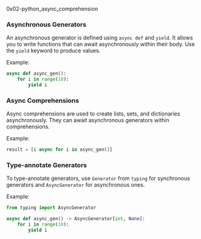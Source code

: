 0x02-python_async_comprehension

### Asynchronous Generators

An asynchronous generator is defined using `async def` and `yield`. It allows you to write functions that can await asynchronously within their body. Use the `yield` keyword to produce values.

Example:

```python
async def async_gen():
    for i in range(10):
        yield i
```

### Async Comprehensions

Async comprehensions are used to create lists, sets, and dictionaries asynchronously. They can await asynchronous generators within comprehensions.

Example:

```python
result = [i async for i in async_gen()]
```

### Type-annotate Generators

To type-annotate generators, use `Generator` from `typing` for synchronous generators and `AsyncGenerator` for asynchronous ones.

Example:

```python
from typing import AsyncGenerator

async def async_gen() -> AsyncGenerator[int, None]:
    for i in range(10):
        yield i
```
